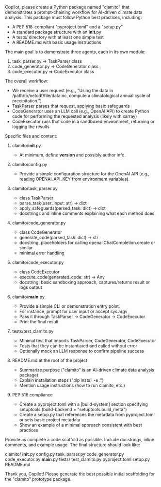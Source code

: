 Copilot, please create a Python package named "clamito" that demonstrates a prompt-chaining workflow 
for AI-driven climate data analysis. This package must follow Python best practices, including:
  - A PEP 518–compliant "pyproject.toml" and a "setup.py"
  - A standard package structure with an __init__.py
  - A tests/ directory with at least one simple test
  - A README.md with basic usage instructions

The main goal is to demonstrate three agents, each in its own module:
  1) task_parser.py => TaskParser class
  2) code_generator.py => CodeGenerator class
  3) code_executor.py => CodeExecutor class

The overall workflow:
  - We receive a user request (e.g., "Using the data in /path/to/netcdf/file/data.nc, compute a climatological annual cycle of precipitation.")
  - TaskParser parses that request, applying basic safeguards
  - CodeGenerator uses an LLM call (e.g., OpenAI API) to create Python code for performing the requested analysis (likely with xarray)
  - CodeExecutor runs that code in a sandboxed environment, returning or logging the results

Specific files and content:

1) clamito/__init__.py
   - At minimum, define __version__ and possibly author info.

2) clamito/config.py
   - Provide a simple configuration structure for the OpenAI API (e.g., reading OPENAI_API_KEY from environment variables).

3) clamito/task_parser.py
   - class TaskParser
   - parse_task(user_input: str) -> dict
   - apply_safeguards(parsed_task: dict) -> dict
   - docstrings and inline comments explaining what each method does.

4) clamito/code_generator.py
   - class CodeGenerator
   - generate_code(parsed_task: dict) -> str
   - docstring, placeholders for calling openai.ChatCompletion.create or similar
   - minimal error handling

5) clamito/code_executor.py
   - class CodeExecutor
   - execute_code(generated_code: str) -> Any
   - docstring, basic sandboxing approach, captures/returns result or logs output

6) clamito/__main__.py
   - Provide a simple CLI or demonstration entry point.
   - For instance, prompt for user input or accept sys.argv
   - Pass it through TaskParser -> CodeGenerator -> CodeExecutor
   - Print the final result

7) tests/test_clamito.py
   - Minimal test that imports TaskParser, CodeGenerator, CodeExecutor
   - Tests that they can be instantiated and called without error
   - Optionally mock an LLM response to confirm pipeline success

8) README.md at the root of the project
   - Summarize purpose ("clamito" is an AI-driven climate data analysis package)
   - Explain installation steps ("pip install -e .")
   - Mention usage instructions (how to run clamito, etc.)

9) PEP 518 compliance
   - Create a pyproject.toml with a [build-system] section specifying setuptools (build-backend = "setuptools.build_meta")
   - Create a setup.py that references the metadata from pyproject.toml or sets basic project metadata
   - Show an example of a minimal approach consistent with best practices

Provide as complete a code scaffold as possible. 
Include docstrings, inline comments, and example usage. 
The final structure should look like:

 clamito/
   __init__.py
   config.py
   task_parser.py
   code_generator.py
   code_executor.py
   __main__.py
 tests/
   test_clamito.py
 pyproject.toml
 setup.py
 README.md

Thank you, Copilot! Please generate the best possible initial scaffolding for the "clamito" prototype package.
